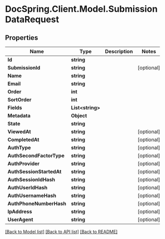 # DocSpring.Client.Model.SubmissionDataRequest

## Properties

Name | Type | Description | Notes
------------ | ------------- | ------------- | -------------
**Id** | **string** |  | 
**SubmissionId** | **string** |  | [optional] 
**Name** | **string** |  | 
**Email** | **string** |  | 
**Order** | **int** |  | 
**SortOrder** | **int** |  | 
**Fields** | **List&lt;string&gt;** |  | 
**Metadata** | **Object** |  | 
**State** | **string** |  | 
**ViewedAt** | **string** |  | [optional] 
**CompletedAt** | **string** |  | [optional] 
**AuthType** | **string** |  | [optional] 
**AuthSecondFactorType** | **string** |  | [optional] 
**AuthProvider** | **string** |  | [optional] 
**AuthSessionStartedAt** | **string** |  | [optional] 
**AuthSessionIdHash** | **string** |  | [optional] 
**AuthUserIdHash** | **string** |  | [optional] 
**AuthUsernameHash** | **string** |  | [optional] 
**AuthPhoneNumberHash** | **string** |  | [optional] 
**IpAddress** | **string** |  | [optional] 
**UserAgent** | **string** |  | [optional] 

[[Back to Model list]](../README.md#documentation-for-models) [[Back to API list]](../README.md#documentation-for-api-endpoints) [[Back to README]](../README.md)

